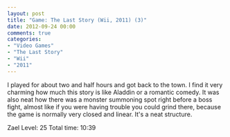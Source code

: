 ```yaml
---
layout: post
title: "Game: The Last Story (Wii, 2011) (3)"
date: 2012-09-24 00:00
comments: true
categories:
- "Video Games"
- "The Last Story"
- "Wii"
- "2011"
---
```


I played for about two and half hours and got back to the town. I
find it very charming how much this story is like Aladdin or a
romantic comedy. It was also neat how there was a monster
summoning spot right before a boss fight, almost like if you were
having trouble you could grind there, because the game is
normally very closed and linear. It's a neat structure.

Zael Level: 25
Total time: 10:39

